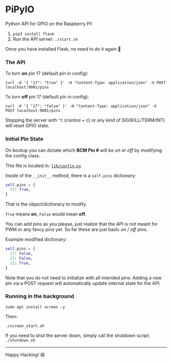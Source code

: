 # PiPyIO

Python API for GPIO on the Raspberry Pi!

1. `pip3 install flask`
1. Run the API server: `./start.sh`

Once you have installed Flask, no need to do it again :tada:

### The API

To turn **on** pin 17 (default pin in config):

`curl -d '{ "17": "true" }' -H "Content-Type: application/json" -X POST localhost:9001/pins`

To turn **off** pin 17 (default pin in config):

`curl -d '{ "17": "false" }' -H "Content-Type: application/json" -X POST localhost:9001/pins`

Stopping the server with `^C` (control + c) or any kind of SIG(KILL/TERM/INT) will reset GPIO state.

### Initial Pin State

On bootup you can dictate which **BCM Pin #** will be _on or off_ by modifying the config class.

This file is located in: [`lib/config.py`](https://github.com/selfup/pipyio/blob/master/lib/config.py)

Inside of the `__init__` method, there is a `self.pins` dictionary:

```python
self.pins = {
  17: True,
}
```

That is the object/dictionary to modify.

`True` means **on**, `False` would mean **off**.

You can add pins as you please, just realize that the API is not meant for PWM or any fancy pins yet. So far these are just basic _on / off_ pins.

Example modified dictionary:

```python
self.pins = {
  17: False,
  27: False,
  22: True,
}
```

Note that you do not need to initialize with all intended pins. Adding a new pin via a POST request will automatically update internal state for the API.

### Running in the background

`sudo apt install screen -y`

Then:

`./screen_start.sh`

If you need to shut the server down, simply call the shutdown script: `./shutdown.sh`

***

Happy Hacking! :smile:
